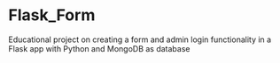 # Flask_Form
Educational project on creating a form and admin login functionality in a Flask app with Python and MongoDB as database 
